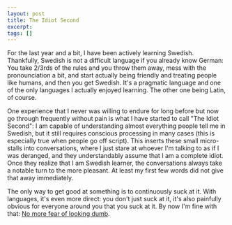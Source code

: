 ```yaml
---
layout: post
title: The Idiot Second
excerpt:
tags: []
---
```


For the last year and a bit, I have been actively learning Swedish. Thankfully, Swedish is not a difficult language if you already know German: You take 2/3rds of the rules and you throw them away, mess with the pronounciation a bit, and start actually being friendly and treating people like humans, and then you get Swedish. It's a pragmatic language and one of the only languages I actually enjoyed learning. The other one being Latin, of course.

One experience that I never was willing to endure for long before but now go through frequently without pain is what I have started to call "The Idiot Second": I am capable of understanding almost everything people tell me in Swedish, but it still requires conscious processing in many cases (this is especially true when people go off script). This inserts these small micro-stalls into conversations, where I just stare at whoever I'm talking to as if I was deranged, and they understandably assume that I am a complete idiot. Once they realize that I am Swedish learner, the conversations always take a notable turn to the more pleasant. At least my first few words did not give that away immediately.

The only way to get good at something is to continuously suck at it. With languages, it's even more direct: you don't just suck at it, it's also painfully obvious for everyone around you that you suck at it. By now I'm fine with that: [No more fear of looking dumb](https://grugbrain.dev/#grug-on-fold).